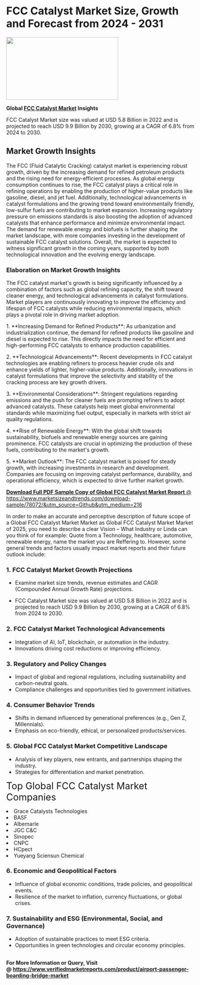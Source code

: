 <H1>FCC Catalyst Market Size, Growth and Forecast from 2024 - 2031</H1><img class="aligncenter size-medium wp-image-584254" src="https://thirdeyenews.in/wp-content/uploads/2024/09/Global-Market-Research-300x168.jpeg" alt="" width="300" height="168" /><p><strong>Global&nbsp;<a href="https://www.marketsizeandtrends.com/download-sample/78072/&amp;utm_source=Github&utm_medium=216">FCC Catalyst Market</a> Insights</strong></p><p>FCC Catalyst Market size was valued at USD 5.8 Billion in 2022 and is projected to reach USD 9.9 Billion by 2030, growing at a CAGR of 6.8% from 2024 to 2030.</p><p><h2>Market Growth Insights</h2> <p>The FCC (Fluid Catalytic Cracking) catalyst market is experiencing robust growth, driven by the increasing demand for refined petroleum products and the rising need for energy-efficient processes. As global energy consumption continues to rise, the FCC catalyst plays a critical role in refining operations by enabling the production of higher-value products like gasoline, diesel, and jet fuel. Additionally, technological advancements in catalyst formulations and the growing trend toward environmentally friendly, low-sulfur fuels are contributing to market expansion. Increasing regulatory pressure on emissions standards is also boosting the adoption of advanced catalysts that enhance performance and minimize environmental impact. The demand for renewable energy and biofuels is further shaping the market landscape, with more companies investing in the development of sustainable FCC catalyst solutions. Overall, the market is expected to witness significant growth in the coming years, supported by both technological innovation and the evolving energy landscape.</p> <p><a href="#"></a></p> <h3>Elaboration on Market Growth Insights</h3> <p>The FCC catalyst market's growth is being significantly influenced by a combination of factors such as global refining capacity, the shift toward cleaner energy, and technological advancements in catalyst formulations. Market players are continuously innovating to improve the efficiency and lifespan of FCC catalysts while reducing environmental impacts, which plays a pivotal role in driving market adoption.</p> <p>1. **Increasing Demand for Refined Products**: As urbanization and industrialization continue, the demand for refined products like gasoline and diesel is expected to rise. This directly impacts the need for efficient and high-performing FCC catalysts to enhance production capabilities.</p> <p>2. **Technological Advancements**: Recent developments in FCC catalyst technologies are enabling refiners to process heavier crude oils and enhance yields of lighter, higher-value products. Additionally, innovations in catalyst formulations that improve the selectivity and stability of the cracking process are key growth drivers.</p> <p>3. **Environmental Considerations**: Stringent regulations regarding emissions and the push for cleaner fuels are prompting refiners to adopt advanced catalysts. These catalysts help meet global environmental standards while maximizing fuel output, especially in markets with strict air quality regulations.</p> <p>4. **Rise of Renewable Energy**: With the global shift towards sustainability, biofuels and renewable energy sources are gaining prominence. FCC catalysts are crucial in optimizing the production of these fuels, contributing to the market's growth.</p> <p>5. **Market Outlook**: The FCC catalyst market is poised for steady growth, with increasing investments in research and development. Companies are focusing on improving catalyst performance, durability, and operational efficiency, which is expected to drive further market growth.</p> <p><a href="#"></p><p><span class=""><strong>Download Full PDF Sample Copy of Global FCC Catalyst Market Report</strong> @ <a href="https://www.marketsizeandtrends.com/download-sample/78072/&amp;utm_source=Github&utm_medium=216" target="_blank">https://www.marketsizeandtrends.com/download-sample/78072/&amp;utm_source=Github&utm_medium=216</a></span></p><p>In order to make an accurate and perceptive description of future scope of a Global&nbsp;FCC Catalyst Market Market as Global&nbsp;FCC Catalyst Market Market of 2025, you need to describe a clear Vision &ndash; What Industry or Linda can you think of for example: Quote from a Technology, healthcare, automotive, renewable energy, name the market you are Reffering to. However, some general trends and factors usually impact market reports and their future outlook include:</p><h3>1.&nbsp;<strong>FCC Catalyst Market Growth Projections</strong></h3><ul><li>Examine market size trends, revenue estimates and CAGR (Compounded Annual Growth Rate) projections.</li><li><p>FCC Catalyst Market size was valued at USD 5.8 Billion in 2022 and is projected to reach USD 9.9 Billion by 2030, growing at a CAGR of 6.8% from 2024 to 2030.</p></li></ul><h3>2.&nbsp;<strong>FCC Catalyst Market Technological Advancements</strong></h3><ul><li>Integration of AI, IoT, blockchain, or automation in the industry.</li><li>Innovations driving cost reductions or improving efficiency.</li></ul><h3>3.&nbsp;<strong>Regulatory and Policy Changes</strong></h3><ul><li>Impact of global and regional regulations, including sustainability and carbon-neutral goals.</li><li>Compliance challenges and opportunities tied to government initiatives.</li></ul><h3>4.&nbsp;<strong>Consumer Behavior Trends</strong></h3><ul><li>Shifts in demand influenced by generational preferences (e.g., Gen Z, Millennials).</li><li>Emphasis on eco-friendly, ethical, or personalized products/services.</li></ul><h3>5.&nbsp;<strong>Global FCC Catalyst Market Competitive Landscape</strong></h3><ul><li>Analysis of key players, new entrants, and partnerships shaping the industry.</li><li>Strategies for differentiation and market penetration.</li></ul><p data-pm-slice="1 1 []"><span style="color: inherit; font-family: inherit; font-size: 25px;">Top Global FCC Catalyst Market Companies</span></p><div class="" data-test-id=""><p><li>Grace Catalysts Technologies</li><li> BASF</li><li> Albemarle</li><li> JGC C&C</li><li> Sinopec</li><li> CNPC</li><li> HCpect</li><li> Yueyang Sciensun Chemical</li></p></div><h3>6.&nbsp;<strong>Economic and Geopolitical Factors</strong></h3><ul><li>Influence of global economic conditions, trade policies, and geopolitical events.</li><li>Resilience of the market to inflation, currency fluctuations, or global crises.</li></ul><h3>7.&nbsp;<strong>Sustainability and ESG (Environmental, Social, and Governance)</strong></h3><ul><li>Adoption of sustainable practices to meet ESG criteria.</li><li>Opportunities in green technologies and circular economy principles.</li></ul><h2><strong style="font-size: 14px;">For More Information or Query, Visit @&nbsp;</strong><a style="background-color: #ffffff; font-size: 14px;" href="https://www.marketsizeandtrends.com/report/fcc-catalyst-market/" target="_blank">https://www.verifiedmarketreports.com/product/airport-passenger-boarding-bridge-market</a></h2>
